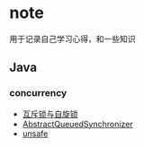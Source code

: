 # note
用于记录自己学习心得，和一些知识

## Java
### concurrency
- [互斥锁与自旋锁](https://github.com/peiquan/note/blob/master/java/concurrent/lock.md)
- [AbstractQueuedSynchronizer](https://github.com/peiquan/note/blob/master/java/concurrent/AbstractQueuedSynchronizer.md)
- [unsafe](https://github.com/peiquan/note/blob/master/java/concurrent/unsafe.md)